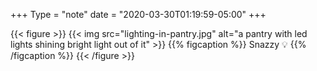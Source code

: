 +++
Type = "note"
date = "2020-03-30T01:19:59-05:00"
+++

{{< figure >}}
{{< img src="lighting-in-pantry.jpg" alt="a pantry with led lights shining bright light out of it" >}}
{{% figcaption %}}
Snazzy 💡
{{% /figcaption %}}
{{< /figure >}}
